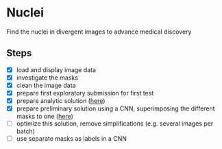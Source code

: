 # Nuclei
Find the nuclei in divergent images to advance medical discovery

## Steps
- [x] load and display image data
- [x] investigate the masks
- [x] clean the image data
- [x] prepare first exploratory submission for first test
- [x] prepare analytic solution ([here](nuclei_analytic.ipynb))
- [x] prepare preliminary solution using a CNN, superimposing the different masks to one ([here](nuclei_cnn.ipynb))
- [ ] optimize this solution, remove simplifications (e.g. several images per batch)
- [ ] use separate masks as labels in a CNN
